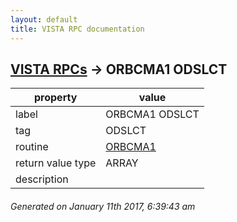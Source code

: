 ```yaml
---
layout: default
title: VISTA RPC documentation
---
```




## [VISTA RPCs](TableOfContent.md) &#8594; ORBCMA1 ODSLCT 

 property | value 
--- | --- 
 label | ORBCMA1 ODSLCT
 tag | ODSLCT
 routine | [ORBCMA1](http://code.osehra.org/dox/Routine_ORBCMA1_source.html)
 return value type | ARRAY
 description | 




 ###### Generated on January 11th 2017, 6:39:43 am